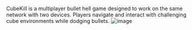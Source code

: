 CubeKill is a multiplayer bullet hell game designed to work on the same network with two devices. Players navigate and interact with challenging cube environments while dodging bullets.
![image](https://github.com/carlosnunez09/cubeKill/assets/80909466/b7b7c60e-7414-4784-a5a9-350c7404c187)
